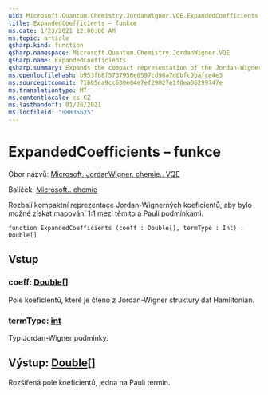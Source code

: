 ```yaml
---
uid: Microsoft.Quantum.Chemistry.JordanWigner.VQE.ExpandedCoefficients
title: ExpandedCoefficients – funkce
ms.date: 1/23/2021 12:00:00 AM
ms.topic: article
qsharp.kind: function
qsharp.namespace: Microsoft.Quantum.Chemistry.JordanWigner.VQE
qsharp.name: ExpandedCoefficients
qsharp.summary: Expands the compact representation of the Jordan-Wigner coefficients in order to obtain a one-to-one mapping between these and Pauli terms.
ms.openlocfilehash: b953fb8f5737956e8597cd90a7d6bfc0bafce4e3
ms.sourcegitcommit: 71605ea9cc630e84e7ef29027e1f0ea06299747e
ms.translationtype: MT
ms.contentlocale: cs-CZ
ms.lasthandoff: 01/26/2021
ms.locfileid: "98835625"
---
```

# <a name="expandedcoefficients-function"></a>ExpandedCoefficients – funkce

Obor názvů: [Microsoft. JordanWigner. chemie.. VQE](xref:Microsoft.Quantum.Chemistry.JordanWigner.VQE)

Balíček: [Microsoft.. chemie](https://nuget.org/packages/Microsoft.Quantum.Chemistry)


Rozbalí kompaktní reprezentace Jordan-Wignerných koeficientů, aby bylo možné získat mapování 1:1 mezi těmito a Pauli podmínkami.

```qsharp
function ExpandedCoefficients (coeff : Double[], termType : Int) : Double[]
```


## <a name="input"></a>Vstup

### <a name="coeff--double"></a>coeff: [Double](xref:microsoft.quantum.lang-ref.double)[]

Pole koeficientů, které je čteno z Jordan-Wigner struktury dat Hamiltonian.


### <a name="termtype--int"></a>termType: [int](xref:microsoft.quantum.lang-ref.int)

Typ Jordan-Wigner podmínky.



## <a name="output--double"></a>Výstup: [Double](xref:microsoft.quantum.lang-ref.double)[]

Rozšířená pole koeficientů, jedna na Pauli termín.
